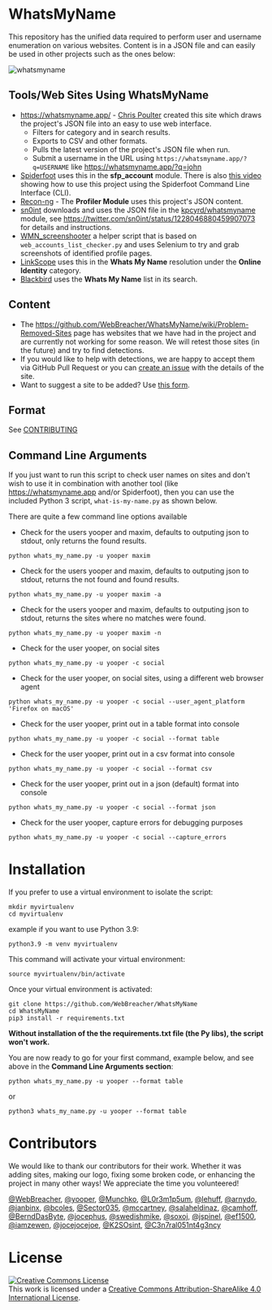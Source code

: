 # WhatsMyName

This repository has the unified data required to perform user and username enumeration on various websites. Content is in a JSON file and can easily be used in other projects such as the ones below:

![whatsmyname](whatsmyname.png)

## Tools/Web Sites Using WhatsMyName

* https://whatsmyname.app/ - [Chris Poulter](https://twitter.com/osintcombine) created this site which draws the project's JSON file into an easy to use web interface.
  * Filters for category and in search results.
  * Exports to CSV and other formats.
  * Pulls the latest version of the project's JSON file when run.
  * Submit a username in the URL using `https://whatsmyname.app/?q=USERNAME` like https://whatsmyname.app/?q=john
* [Spiderfoot](https://github.com/smicallef/spiderfoot) uses this in the **sfp_account** module. There is also [this video](https://asciinema.org/a/295923) showing how to use this project using the Spiderfoot Command Line Interface (CLI).
* [Recon-ng](https://github.com/lanmaster53/recon-ng) - The **Profiler Module** uses this project's JSON content.
* [sn0int](https://github.com/kpcyrd/sn0int) downloads and uses the JSON file in the [kpcyrd/whatsmyname](https://sn0int.com/r/kpcyrd/whatsmyname) module, see https://twitter.com/sn0int/status/1228046880459907073 for details and instructions.
* [WMN_screenshooter](https://github.com/swedishmike/WMN_screenshooter) a helper script that is based on `web_accounts_list_checker.py` and uses Selenium to try and grab screenshots of identified profile pages.
* [LinkScope](https://github.com/AccentuSoft/LinkScope_Client) uses this in the **Whats My Name** resolution under the **Online Identity** category.
* [Blackbird](https://github.com/p1ngul1n0/blackbird) uses the **Whats My Name** list in its search.


## Content

* The https://github.com/WebBreacher/WhatsMyName/wiki/Problem-Removed-Sites page has websites that we have had in the project and are currently not working for some reason. We will retest those sites (in the future) and try to find detections.
* If you would like to help with detections, we are happy to accept them via GitHub Pull Request or you can [create an issue](https://github.com/WebBreacher/WhatsMyName/issues) with the details of the site.
* Want to suggest a site to be added? Use [this form](https://spotinfo.co/535y).

## Format

See [CONTRIBUTING](CONTRIBUTING.md)

## Command Line Arguments
If you just want to run this script to check user names on sites and don't wish to use it in combination with another tool (like https://whatsmyname.app and/or Spiderfoot), then you can use the included Python 3 script, `what-is-my-name.py` as shown below.

There are quite a few command line options available

- Check for the users yooper and maxim, defaults to outputing json to stdout, only returns the found results.

`python whats_my_name.py -u yooper maxim`

- Check for the users yooper and maxim, defaults to outputing json to stdout, returns the not found and found results.

`python whats_my_name.py -u yooper maxim -a`

- Check for the users yooper and maxim, defaults to outputing json to stdout, returns the sites where no matches were found.

`python whats_my_name.py -u yooper maxim -n`

- Check for the user yooper, on social sites

`python whats_my_name.py -u yooper -c social`

- Check for the user yooper, on social sites, using a different web browser agent

`python whats_my_name.py -u yooper -c social --user_agent_platform 'Firefox on macOS' `

- Check for the user yooper, print out in a table format into console

`python whats_my_name.py -u yooper -c social --format table`

- Check for the user yooper, print out in a csv format into console

`python whats_my_name.py -u yooper -c social --format csv`

- Check for the user yooper, print out in a json (default) format into console

`python whats_my_name.py -u yooper -c social --format json`

- Check for the user yooper, capture errors for debugging purposes

`python whats_my_name.py -u yooper -c social --capture_errors`

# Installation
If you prefer to use a virtual environment to isolate the script:

```
mkdir myvirtualenv
cd myvirtualenv
```

example if you want to use Python 3.9:

```
python3.9 -m venv myvirtualenv
```

This command will activate your virtual environment:

```
source myvirtualenv/bin/activate
```

Once your virtual environment is activated:

```
git clone https://github.com/WebBreacher/WhatsMyName
cd WhatsMyName
pip3 install -r requirements.txt
```

**Without installation of the the requirements.txt file (the Py libs), the script won't work.** 

You are now ready to go for your first command, example below, and see above in the **Command Line Arguments section**:

```
python whats_my_name.py -u yooper --format table
```

or

```
python3 whats_my_name.py -u yooper --format table
```

# Contributors
We would like to thank our contributors for their work. Whether it was adding sites, making our logo, fixing some broken code, or enhancing the project in many other ways! We appreciate the time you volunteered!

[@WebBreacher](https://github.com/WebBreacher/), [@yooper](https://github.com/yooper/), [@Munchko](https://github.com/Munchko/), [@L0r3m1p5um](https://github.com/L0r3m1p5um/), [@lehuff](https://github.com/lehuff/), [@arnydo](https://github.com/arnydo), [@janbinx](https://github.com/janbinx/), [@bcoles](https://github.com/bcoles), [@Sector035](https://github.com/sector035/), [@mccartney](https://github.com/mccartney), [@salaheldinaz](https://github.com/salaheldinaz), [@camhoff](https://github.com/spotlightc), [@BerndDasByte](https://github.com/BerndDasByte/), [@jocephus](https://github.com/jocephus/), [@swedishmike](https://github.com/swedishmike/), [@soxoj](https://github.com/soxoj/), [@jspinel](https://github.com/jspinel), [@ef1500](https://github.com/ef1500), [@iamzewen](https://github.com/iamzewen), [@jocejocejoe](https://github.com/jocejocejoe), [@K2SOsint](https://github.com/k2sosint), [@C3n7ral051nt4g3ncy](https://github.com/C3n7ral051nt4g3ncy)

# License
<a rel="license" href="http://creativecommons.org/licenses/by-sa/4.0/"><img alt="Creative Commons License" style="border-width:0" src="https://i.creativecommons.org/l/by-sa/4.0/88x31.png" /></a><br />This work is licensed under a <a rel="license" href="http://creativecommons.org/licenses/by-sa/4.0/">Creative Commons Attribution-ShareAlike 4.0 International License</a>.
